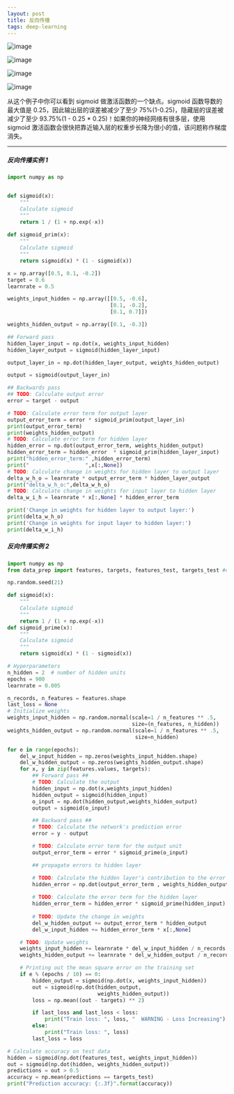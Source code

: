 ```yaml
---
layout: post
title: 反向传播
tags: deep-learning
---
```

![image](https://thumbnail0.baidupcs.com/thumbnail/2d765a119673dd194622e3009f6107f6?fid=357015718-250528-306097738301361&time=1519718400&rt=sh&sign=FDTAER-DCb740ccc5511e5e8fedcff06b081203-m%2FA817II9ppHkKHVVT1n1CdzYwM%3D&expires=8h&chkv=0&chkbd=0&chkpc=&dp-logid=1337846786167864743&dp-callid=0&size=c710_u400&quality=100&vuk=-&ft=video)

 ![image](https://thumbnail0.baidupcs.com/thumbnail/0e40e51316fd0b9b3612236b8bd715eb?fid=357015718-250528-919954975914059&time=1519725600&rt=sh&sign=FDTAER-DCb740ccc5511e5e8fedcff06b081203-9TmNA48da2Ed8ix4KshRy8iEhHo%3D&expires=8h&chkv=0&chkbd=0&chkpc=&dp-logid=1339486208229921194&dp-callid=0&size=c710_u400&quality=100&vuk=-&ft=video)
 
![image](https://thumbnail0.baidupcs.com/thumbnail/2abf5eeb08b23b1d92c185b4ba4eb7ca?fid=357015718-250528-386863893717469&time=1519718400&rt=sh&sign=FDTAER-DCb740ccc5511e5e8fedcff06b081203-k%2FcIFyFMcEM1uj4xxQM8qaudnB8%3D&expires=8h&chkv=0&chkbd=0&chkpc=&dp-logid=1338193259838159375&dp-callid=0&size=c710_u400&quality=100&vuk=-&ft=video)

![image](https://thumbnail0.baidupcs.com/thumbnail/b972bbdcaa48465a6c80f658f6c1e57c?fid=357015718-250528-657179139533612&time=1519718400&rt=sh&sign=FDTAER-DCb740ccc5511e5e8fedcff06b081203-SaRYvGbHchDxCp13VVdgtxFxcJ0%3D&expires=8h&chkv=0&chkbd=0&chkpc=&dp-logid=1337812928351065945&dp-callid=0&size=c710_u400&quality=100&vuk=-&ft=video)

从这个例子中你可以看到 sigmoid 做激活函数的一个缺点。sigmoid 函数导数的最大值是 0.25，因此输出层的误差被减少了至少 75%(1-0.25)，隐藏层的误差被减少了至少 93.75%(1 - 0.25 * 0.25)！如果你的神经网络有很多层，使用 sigmoid 激活函数会很快把靠近输入层的权重步长降为很小的值，该问题称作梯度消失。

---

##### 反向传播实例 1
```py
import numpy as np


def sigmoid(x):
    """
    Calculate sigmoid
    """
    return 1 / (1 + np.exp(-x))
    
def sigmoid_prim(x):
    """
    Calculate sigmoid
    """
    return sigmoid(x) * (1 - sigmoid(x))

x = np.array([0.5, 0.1, -0.2])
target = 0.6
learnrate = 0.5

weights_input_hidden = np.array([[0.5, -0.6],
                                 [0.1, -0.2],
                                 [0.1, 0.7]])

weights_hidden_output = np.array([0.1, -0.3])

## Forward pass
hidden_layer_input = np.dot(x, weights_input_hidden)
hidden_layer_output = sigmoid(hidden_layer_input)

output_layer_in = np.dot(hidden_layer_output, weights_hidden_output)

output = sigmoid(output_layer_in)

## Backwards pass
## TODO: Calculate output error
error = target - output

# TODO: Calculate error term for output layer
output_error_term = error * sigmoid_prim(output_layer_in)
print(output_error_term)
print(weights_hidden_output)
# TODO: Calculate error term for hidden layer
hidden_error = np.dot(output_error_term, weights_hidden_output)
hidden_error_term = hidden_error  * sigmoid_prim(hidden_layer_input)
print("hidden_error_term:" ,hidden_error_term)
print("                  ",x[:,None])
# TODO: Calculate change in weights for hidden layer to output layer
delta_w_h_o = learnrate * output_error_term * hidden_layer_output
print("delta_w_h_o:",delta_w_h_o)
# TODO: Calculate change in weights for input layer to hidden layer
delta_w_i_h = learnrate * x[:,None] * hidden_error_term  

print('Change in weights for hidden layer to output layer:')
print(delta_w_h_o)
print('Change in weights for input layer to hidden layer:')
print(delta_w_i_h)


```
##### 反向传播实例 2
```py
import numpy as np
from data_prep import features, targets, features_test, targets_test #data import

np.random.seed(21)

def sigmoid(x):
    """
    Calculate sigmoid
    """
    return 1 / (1 + np.exp(-x))
def sigmoid_prime(x):
    """
    Calculate sigmoid
    """
    return sigmoid(x) * (1 - sigmoid(x))

# Hyperparameters
n_hidden = 2  # number of hidden units
epochs = 900
learnrate = 0.005

n_records, n_features = features.shape
last_loss = None
# Initialize weights
weights_input_hidden = np.random.normal(scale=1 / n_features ** .5,
                                        size=(n_features, n_hidden))
weights_hidden_output = np.random.normal(scale=1 / n_features ** .5,
                                         size=n_hidden)

for e in range(epochs):
    del_w_input_hidden = np.zeros(weights_input_hidden.shape)
    del_w_hidden_output = np.zeros(weights_hidden_output.shape)
    for x, y in zip(features.values, targets):
        ## Forward pass ##
        # TODO: Calculate the output
        hidden_input = np.dot(x,weights_input_hidden)
        hidden_output = sigmoid(hidden_input)
        o_input = np.dot(hidden_output,weights_hidden_output)
        output = sigmoid(o_input)

        ## Backward pass ##
        # TODO: Calculate the network's prediction error
        error = y - output

        # TODO: Calculate error term for the output unit
        output_error_term = error * sigmoid_prime(o_input)

        ## propagate errors to hidden layer

        # TODO: Calculate the hidden layer's contribution to the error
        hidden_error = np.dot(output_error_term , weights_hidden_output)
        
        # TODO: Calculate the error term for the hidden layer
        hidden_error_term = hidden_error * sigmoid_prime(hidden_input)
        
        # TODO: Update the change in weights
        del_w_hidden_output += output_error_term * hidden_output
        del_w_input_hidden += hidden_error_term * x[:,None] 

    # TODO: Update weights
    weights_input_hidden += learnrate * del_w_input_hidden / n_records
    weights_hidden_output += learnrate * del_w_hidden_output / n_records

    # Printing out the mean square error on the training set
    if e % (epochs / 10) == 0:
        hidden_output = sigmoid(np.dot(x, weights_input_hidden))
        out = sigmoid(np.dot(hidden_output,
                             weights_hidden_output))
        loss = np.mean((out - targets) ** 2)

        if last_loss and last_loss < loss:
            print("Train loss: ", loss, "  WARNING - Loss Increasing")
        else:
            print("Train loss: ", loss)
        last_loss = loss

# Calculate accuracy on test data
hidden = sigmoid(np.dot(features_test, weights_input_hidden))
out = sigmoid(np.dot(hidden, weights_hidden_output))
predictions = out > 0.5
accuracy = np.mean(predictions == targets_test)
print("Prediction accuracy: {:.3f}".format(accuracy))



```
